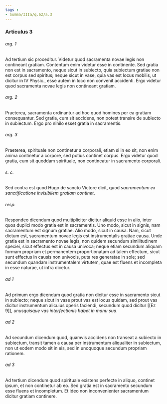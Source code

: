 ```yaml
---
tags : 
- Summa/IIIa/q.62/a.3
---
```


### Articulus 3

###### arg. 1
Ad tertium sic proceditur. Videtur quod sacramenta novae legis non contineant gratiam. Contentum enim videtur esse in continente. Sed gratia non est in sacramento, neque sicut in subiecto, quia subiectum gratiae non est corpus sed spiritus; neque sicut in vase, quia vas est locus mobilis, ut dicitur in IV Physic., esse autem in loco non convenit accidenti. Ergo videtur quod sacramenta novae legis non contineant gratiam.

###### arg. 2
Praeterea, sacramenta ordinantur ad hoc quod homines per ea gratiam consequantur. Sed gratia, cum sit accidens, non potest transire de subiecto in subiectum. Ergo pro nihilo esset gratia in sacramentis.

###### arg. 3
Praeterea, spirituale non continetur a corporali, etiam si in eo sit, non enim anima continetur a corpore, sed potius continet corpus. Ergo videtur quod gratia, cum sit quoddam spirituale, non contineatur in sacramento corporali.

###### s. c.
Sed contra est quod Hugo de sancto Victore dicit, quod *sacramentum ex sanctificatione invisibilem gratiam continet*.

###### resp.
Respondeo dicendum quod multipliciter dicitur aliquid esse in alio, inter quos duplici modo gratia est in sacramentis. Uno modo, sicut in signis, nam sacramentum est signum gratiae. Alio modo, sicut in causa. Nam, sicut dictum est, sacramentum novae legis est instrumentalis gratiae causa. Unde gratia est in sacramento novae legis, non quidem secundum similitudinem speciei, sicut effectus est in causa univoca; neque etiam secundum aliquam formam propriam et permanentem proportionatam ad talem effectum, sicut sunt effectus in causis non univocis, puta res generatae in sole; sed secundum quandam instrumentalem virtutem, quae est fluens et incompleta in esse naturae, ut infra dicetur.

###### ad 1
Ad primum ergo dicendum quod gratia non dicitur esse in sacramento sicut in subiecto; neque sicut in vase prout vas est locus quidam, sed prout vas dicitur instrumentum alicuius operis faciendi, secundum quod dicitur [[Ez 9]], *unusquisque vas interfectionis habet in manu sua*.

###### ad 2
Ad secundum dicendum quod, quamvis accidens non transeat a subiecto in subiectum, transit tamen a causa per instrumentum aliqualiter in subiectum, non ut eodem modo sit in eis, sed in unoquoque secundum propriam rationem.

###### ad 3
Ad tertium dicendum quod spirituale existens perfecte in aliquo, continet ipsum, et non continetur ab eo. Sed gratia est in sacramento secundum esse fluens et incompletum. Et ideo non inconvenienter sacramentum dicitur gratiam continere.

